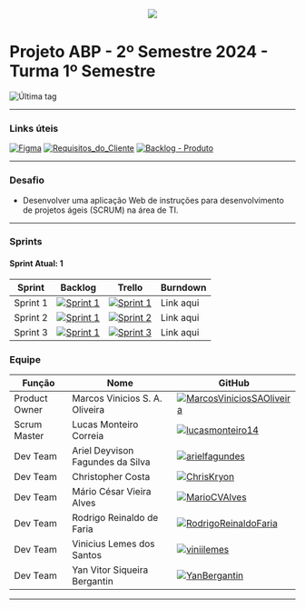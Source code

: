 <p align="center">
  <img src="https://i.imgur.com/ZvXdOPz.png">
  <br />
</p>

# Projeto ABP - 2º Semestre 2024 - Turma 1º Semestre
![Última tag](https://img.shields.io/github/v/tag/hallwaytechgrupo/ABP-2024-2?color=blue&logo=git&logoColor=white&style=for-the-badge)

<hr />

### Links úteis

[![Figma](https://img.shields.io/static/v1?style=for-the-badge&label=&color=black&logo=figma&message=Prot%C3%B3tipo)](https://www.figma.com/proto/JbO5zLjqOLSZqpVH2QZfXN/ABP-2024-2?node-id=0-1&t=4hfZRAhckQHi34pd-1) [![Requisitos_do_Cliente](https://img.shields.io/static/v1?style=for-the-badge&label=&color=black&logo=gitbook&message=Requisitos%20do%20Cliente)](https://github.com/hallwaytechgrupo/ABP-2024-2/wiki/Requisitos-do-Cliente) [![Backlog - Produto](https://img.shields.io/static/v1?style=for-the-badge&label=&color=black&logo=readthedocs&message=Backlog%20do%20Produto)](https://github.com/hallwaytechgrupo/ABP-2024-2/tree/backlog)

<!--
| Título | Link |
|---|---|
| Protótipo | [![Figma](https://img.shields.io/static/v1?style=for-the-badge&label=Figma&color=black&logo=figma&message=Acessar)](#) |
| Requisitos do Cliente | [![Requisitos_do_Cliente](https://img.shields.io/static/v1?style=for-the-badge&label=GitBook&color=black&logo=gitbook&message=Acessar)](#) |
| Backlog - Produto | [![Backlog_Produto](https://img.shields.io/static/v1?style=for-the-badge&label=Backlog%20Produto&color=black&logo=readthedocs&message=Acessar)](#) |
| Burndown | [![Burndown](https://img.shields.io/static/v1?style=for-the-badge&label=Burndown&color=black&logo=simpleanalytics&message=Acessar)](#) |
-->

<hr />

### Desafio
- Desenvolver uma aplicação Web de instruções para desenvolvimento de projetos ágeis (SCRUM) na área de TI.

<hr />

### Sprints
#### Sprint Atual: 1

| Sprint | Backlog | Trello | Burndown | 
|---|---|---|---|
| Sprint 1 | [![Sprint 1](https://img.shields.io/static/v1?style=for-the-badge&label=Backlog%20Sprint%201&color=blue&logo=readthedocs&message=Acessar)](#)  | [![Sprint 1](https://img.shields.io/static/v1?style=for-the-badge&label=&color=black&logo=gitlfs&message=Acessar)](https://github.com/hallwaytechgrupo/ABP-2024-2/tree/backlog-sprint-1) | Link aqui |
| Sprint 2 | [![Sprint 1](https://img.shields.io/static/v1?style=for-the-badge&label=Backlog%20Sprint%202&color=red&logo=readthedocs&message=Indispon%C3%ADvel)](#) | [![Sprint 2](https://img.shields.io/static/v1?style=for-the-badge&label=&color=black&logo=gitlfs&message=Acessar)](#) | Link aqui |
| Sprint 3 | [![Sprint 1](https://img.shields.io/static/v1?style=for-the-badge&label=Backlog%20Sprint%203&color=red&logo=readthedocs&message=Indispon%C3%ADvel)](#) | [![Sprint 3](https://img.shields.io/static/v1?style=for-the-badge&label=&color=black&logo=gitlfs&message=Acessar)](#) | Link aqui |

### Equipe
| Função | Nome | GitHub |
|---|---|---|
| Product Owner | Marcos Vinicios S. A. Oliveira | [![MarcosViniciosSAOliveira](https://img.shields.io/static/v1?style=for-the-badge&label=marcknero&color=purple&logo=github&message=Product%20Owner)](https://github.com/marcknero) |
| Scrum Master | Lucas Monteiro Correia | [![lucasmonteiro14](https://img.shields.io/static/v1?style=for-the-badge&label=lucasmonteiro14&color=green&logo=github&message=Scrum%20Master)](https://github.com/lucasmonteiro14) |
| Dev Team | Ariel Deyvison Fagundes da Silva | [![arielfagundes](https://img.shields.io/static/v1?style=for-the-badge&label=arielfagundes&color=blue&logo=github&message=Dev%20Team)](https://github.com/arielfagundes) |
| Dev Team | Christopher Costa | [![ChrisKryon](https://img.shields.io/static/v1?style=for-the-badge&label=ChrisKryon&color=blue&logo=github&message=Dev%20Team)](https://github.com/ChrisKryon) |
| Dev Team | Mário César Vieira Alves | [![MarioCVAlves](https://img.shields.io/static/v1?style=for-the-badge&label=MarioCesarVieiraAlves&color=blue&logo=github&message=Dev%20Team)](https://github.com/MarioCesarVieiraAlves) |
| Dev Team | Rodrigo Reinaldo de Faria | [![RodrigoReinaldoFaria](https://img.shields.io/static/v1?style=for-the-badge&label=RodrigoReinaldodeFaria&color=blue&logo=github&&message=Dev%20Team)](https://github.com/RodrigoReinaldodeFaria) |
| Dev Team | Vinicius Lemes dos Santos | [![viniilemes](https://img.shields.io/static/v1?style=for-the-badge&label=viniilemes&color=blue&logo=github&message=Dev%20Team)](https://github.com/viniilemes) |
| Dev Team | Yan Vitor Siqueira Bergantin | [![YanBergantin](https://img.shields.io/static/v1?style=for-the-badge&label=YanBergantin&color=blue&logo=github&message=Dev%20Team)](https://github.com/YanBergantin) |

<hr />
